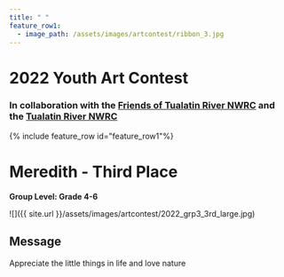 ```yaml
---
title: " "
feature_row1:
  - image_path: /assets/images/artcontest/ribbon_3.jpg
---
```


# 2022 Youth Art Contest

### In collaboration with the [Friends of Tualatin River NWRC](https://fotr.wildapricot.org/) and the [Tualatin River NWRC](https://www.fws.gov/refuge/Tualatin_River/)

{% include feature_row id="feature_row1"%}

# Meredith - Third Place    

**Group Level: Grade 4-6**  

![]({{ site.url }}/assets/images/artcontest/2022_grp3_3rd_large.jpg)

## Message

Appreciate the little things in life and love nature
